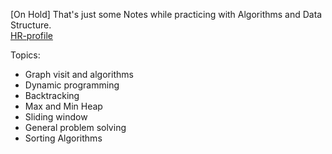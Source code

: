 [On Hold]
That's just some Notes while practicing with Algorithms and Data Structure.<br>
[HR-profile](https://www.hackerrank.com/profile/wael_karman)

Topics:

- Graph visit and algorithms<br>
- Dynamic programming<br>
- Backtracking<br>
- Max and Min Heap<br> 
- Sliding window<br>
- General problem solving<br>
- Sorting Algorithms<br>
